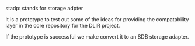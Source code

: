 stadp: stands for storage adpter

It is a prototype to test out some of the ideas
for providing the compatability layer in the
core repository for the DLIR project.

If the prototype is successful we make convert it to 
an SDB storage adapter.